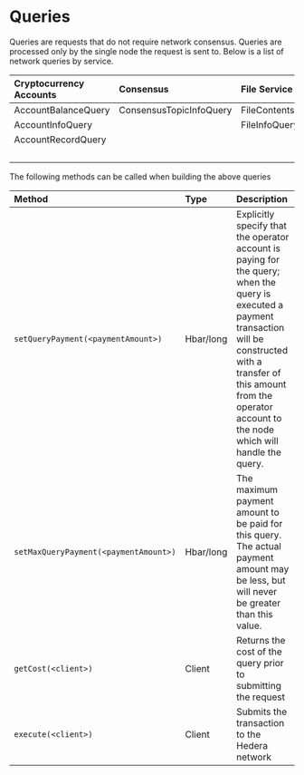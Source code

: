 # Queries

Queries are requests that do not require network consensus. Queries are processed only by the single node the request is sent to. Below is a list of network queries by service.

| Cryptocurrency Accounts | Consensus | File Service | Smart Contracts |
| :--- | :--- | :--- | :--- |
| AccountBalanceQuery | ConsensusTopicInfoQuery | FileContentsQuery | ContractCallQuery |
| AccountInfoQuery |  | FileInfoQuery | ContractByteCodeQuery |
| AccountRecordQuery |  |  | ContractInfoQuery |
|  |  |  | ContractRecordQuery |

The following methods can be called when building the above queries

| Method | Type | Description |
| :--- | :--- | :--- |
| `setQueryPayment(<paymentAmount>)` | Hbar/long | Explicitly specify that the operator account is paying for the query; when the query is executed a payment transaction will be constructed with a transfer of this amount from the operator account to the node which will handle the query. |
| `setMaxQueryPayment(<paymentAmount>)` | Hbar/long | The maximum payment amount to be paid for this query. The actual payment amount may be less, but will never be greater than this value. |
| `getCost(<client>)` | Client | Returns the cost of the query prior to submitting the request |
| `execute(<client>)` | Client | Submits the transaction to the Hedera network |

